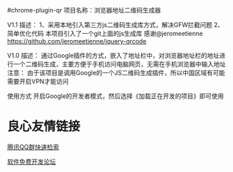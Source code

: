 #chrome-plugin-qr
项目名称：浏览器地址二维码生成器

V1.1
描述：
1、采用本地引入第三方js二维码生成库方式，解决GFW拦截问题
2、简单优化代码
本项目引入了一个git上面的js生成库
感谢@jeromeetienne  https://github.com/jeromeetienne/jquery-qrcode


V1.0
描述：
通过Google插件的方式，嵌入了地址栏中，对浏览器地址栏的地址进行一个二维码生成，主要方便于手机访问电脑网页，无需在手机浏览器中输入地址
注意：
由于该项目是调用Google的一个JS二维码生成插件，所以中国区域有可能需要开启VPN才能访问


使用方式
开启Google的开发者模式，然后选择《加载正在开发的项目》即可使用

 # 良心友情链接

[腾讯QQ群快速检索](http://u.720life.cn/s/8cf73f7c)

[软件免费开发论坛](http://u.720life.cn/s/bbb01dc0)